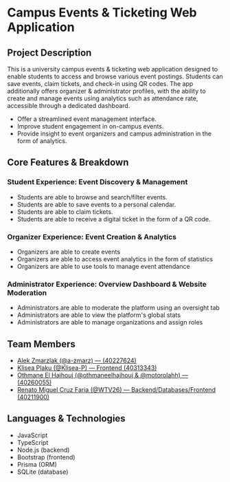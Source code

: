 # Campus Events & Ticketing Web Application

## Project Description

This is a university campus events & ticketing web application designed to enable students to access and browse various event postings. Students can save events, claim tickets, and check-in using QR codes. The app additionally offers organizer & administrator profiles, with the ability to create and manage events using analytics such as attendance rate, accessible through a dedicated dashboard.

- Offer a streamlined event management interface.
- Improve student engagement in on-campus events.
- Provide insight to event organizers and campus administration in the form of analytics. 


## Core Features & Breakdown

### Student Experience: Event Discovery & Management
   - Students are able to browse and search/filter events.
   - Students are able to save events to a personal calendar.
   - Students are able to claim tickets.
   - Students are able to receive a digital ticket in the form of a QR code.

### Organizer Experience: Event Creation & Analytics

   - Organizers are able to create events
   - Organizers are able to access event analytics in the form of statistics
   - Organizers are able to use tools to manage event attendance

### Administrator Experience: Overview Dashboard & Website Moderation

   - Administrators are able to moderate the platform using an oversight tab
   - Administrators are able to view the platform's global stats
   - Administrators are able to manage organizations and assign roles

## Team Members
- [Alek Zmarzlak (@a-zmarz) — (40227624)](https://github.com/a-zmarz)
- [Klisea Plaku (@Klisea-P) — Frontend (40313343)](https://github.com/Klisea-P)
- [Othmane El Hajhouj (@othmaneelhajhouj & @motorolahh) — (40260055)](https://github.com/othmaneelhajhouj)
- [Renato Miguel Cruz Faria (@WTV26) — Backend/Databases/Frontend (40211900)](https://github.com/WTV26)

## Languages & Technologies
- JavaScript
- TypeScript
- Node.js (backend)
- Bootstrap (frontend)
- Prisma (ORM)
- SQLite (database)
    
